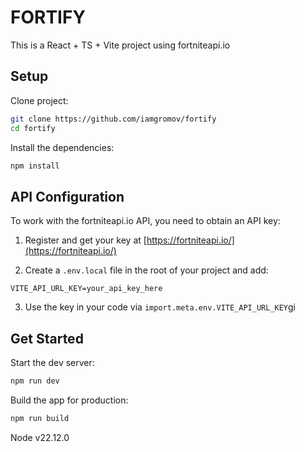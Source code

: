 # FORTIFY

This is a React + TS + Vite project using fortniteapi.io

## Setup

Clone project:

```bash
git clone https://github.com/iamgromov/fortify
cd fortify
```

Install the dependencies:

```bash
npm install
```

## API Configuration

To work with the fortniteapi.io API, you need to obtain an API key:

1. Register and get your key at [https://fortniteapi.io/](https://fortniteapi.io/)

2. Create a `.env.local` file in the root of your project and add:

`VITE_API_URL_KEY=your_api_key_here`

3. Use the key in your code via `import.meta.env.VITE_API_URL_KEY`gi

## Get Started

Start the dev server:

```bash
npm run dev
```

Build the app for production:

```bash
npm run build
```

Node v22.12.0
